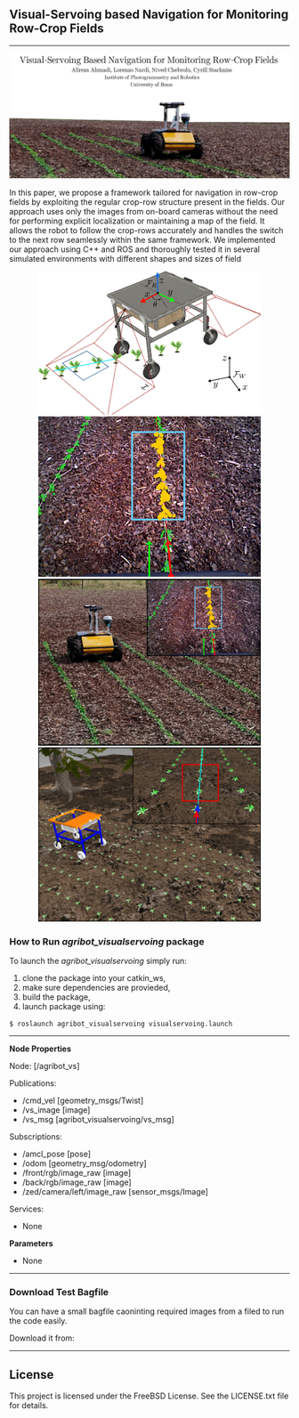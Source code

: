 ## Visual-Servoing based Navigation for Monitoring Row-Crop Fields
---
<div align="center">
	<img src="/img/agribot_vsPoster.png" alt="visualservoing" width="700" title="visualservoing"/>
</div>

In this paper, we propose a framework tailored for
navigation in row-crop fields by exploiting the regular crop-row structure present
in the fields. Our approach uses only the images from on-board cameras without
the need for performing explicit localization or maintaining a map of the field.
It allows the robot to follow the crop-rows accurately and handles the switch to
the next row seamlessly within the same framework. We implemented our approach
using C++ and ROS and thoroughly tested it in several simulated environments with different
shapes and sizes of field

<div align="center">
	<img src="/img/vs_graph.png" alt="visualservoing" width="400" title="visualservoing"/>
</div>

<div align="center">
	<img src="/img/vs_em.png" alt="visualservoing" width="400" title="visualservoing"/>
</div>

<div align="center">
	<img src="/img/motivation.png" alt="visualservoing" width="400" title="visualservoing"/>
</div>

<div align="center">
	<img src="/img/motivation_old.png" alt="visualservoing" width="400" title="visualservoing"/>
</div>

### How to Run *agribot_visualservoing* package
To launch the *agribot_visualservoing* simply run:
1. clone the package into your catkin_ws,
2. make sure dependencies are provieded,
3. build the package,
3. launch package using:
```
$ roslaunch agribot_visualservoing visualservoing.launch
```
---
**Node Properties**

Node: [/agribot_vs]

Publications: 
 * /cmd_vel [geometry_msgs/Twist]
 * /vs_image [image]
 * /vs_msg [agribot_visualservoing/vs_msg]

Subscriptions: 
 * /amcl_pose [pose]
 * /odom [geometry_msg/odometry]
 * /front/rgb/image_raw [image]
 * /back/rgb/image_raw [image]
 * /zed/camera/left/image_raw [sensor_msgs/Image]

Services: 
 * None

**Parameters**
 * None

--- 


### Download Test Bagfile

You can have a small bagfile caoninting required images from a filed to run the code easily.

Download it from:

---
## License

This project is licensed under the FreeBSD License. See the LICENSE.txt file for details.
